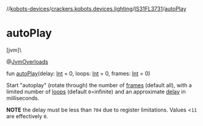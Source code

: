 //[kobots-devices](../../../index.md)/[crackers.kobots.devices.lighting](../index.md)/[IS31FL3731](index.md)/[autoPlay](auto-play.md)

# autoPlay

[jvm]\

@[JvmOverloads](https://kotlinlang.org/api/latest/jvm/stdlib/kotlin.jvm/-jvm-overloads/index.html)

fun [autoPlay](auto-play.md)(delay: [Int](https://kotlinlang.org/api/latest/jvm/stdlib/kotlin/-int/index.html) = 0, loops: [Int](https://kotlinlang.org/api/latest/jvm/stdlib/kotlin/-int/index.html) = 0, frames: [Int](https://kotlinlang.org/api/latest/jvm/stdlib/kotlin/-int/index.html) = 0)

Start &quot;autoplay&quot; (rotate through) the number of [frames](auto-play.md) (default all), with a limited number of [loops](auto-play.md) (default `0`=infinite) and an approximate [delay](auto-play.md) in milliseconds.

**NOTE** the delay must be less than `704` due to register limitations. Values <`11` are effectively `0`.
